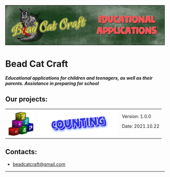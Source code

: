 <img src="images/beadcat_topper.png">

# Bead Cat Craft

_**Educational applications for children and teenagers, as well as their parents. Assistance in preparing for school**_

## Our projects:

<table><tr>
<td> <img src="images/chytalochka/icon_618.png" alt="Drawing" style="width: 84px;"> </td>
<td> <img src="images/chytalochka/logo_en.png" alt="Drawing" style="width: 250px;"> </td>
<td> Version: 1.0.0<p>Date: 2021.10.22 </td>
</tr></table>

## Contacts:
- beadcatcraft@gmail.com

----
